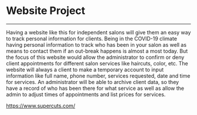 # Website Project  

---

Having a website like this for independent salons will give them an easy way to track personal information for clients. Being in the COVID-19 climate having personal information to track who has been in your salon as well as means to contact them if an out-break happens is almost a most today. But the focus of this website would allow the administrator to confirm or deny client appointments for different salon services like haircuts, color, etc. The website will always a client to make a temporary account to input information like full name, phone number, services requested, date and time for services. An administrator will be able to archive client data, so they have a record of who has been there for what service as well as allow the admin to adjust times of appointments and list prices for services.  

https://www.supercuts.com/
